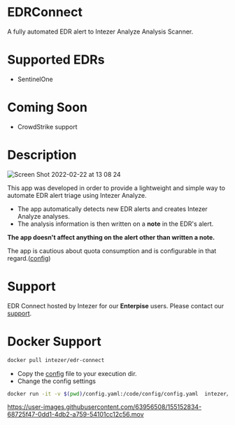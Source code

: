 # EDRConnect
A fully automated EDR alert to Intezer Analyze Analysis Scanner.

# Supported EDRs
* SentinelOne

# Coming Soon
* CrowdStrike support

# Description
![Screen Shot 2022-02-22 at 13 08 24](https://user-images.githubusercontent.com/63956508/155120445-ce29c53e-1353-4426-9871-c1e9ce418759.png)


This app was developed in order to provide a lightweight and simple way to automate EDR alert triage using Intezer Analyze.
* The app automatically detects new EDR alerts and creates Intezer Analyze analyses.
* The analysis information is then written on a **note** in the EDR's alert.

**The app doesn't affect anything on the alert other than written a note.**

The app is cautious about quota consumption and is configurable in that regard.([config](config.yaml#L38))

# Support
EDR Connect hosted by Intezer for our **Enterpise** users.
Please contact our [support](support@intezer.com). 

# Docker Support
```bash
docker pull intezer/edr-connect
```
* Copy the [config](config.yaml) file to your execution dir.
* Change the config settings 

```bash
docker run -it -v $(pwd)/config.yaml:/code/config/config.yaml  intezer/edr-connect 
```


https://user-images.githubusercontent.com/63956508/155152834-68725f47-0dd1-4db2-a759-54101cc12c56.mov


